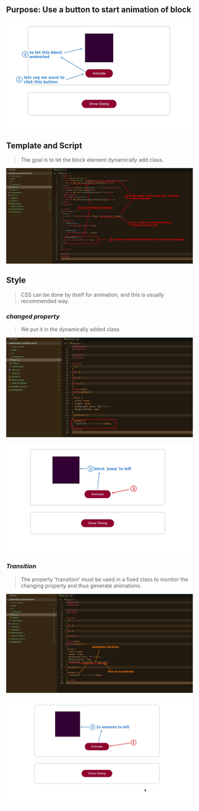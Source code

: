 ## **Purpose: Use a button to start animation of block**

![Alt purpose](pic/01.jpg)

## **Template and Script**

> The goal is to let the block element dynamically add class.

![Alt setting in script and template](pic/02.jpg)

## **Style**

> CSS can be done by itself for animation, and this is usually recommended way.

### _changed property_

> We put it in the dynamically added class.

![Alt style: animate class](pic/03.jpg)

![Alt result jump](pic/04.jpg)

### _Transition_

> The property 'transition' must be used in a fixed class to monitor the changing property and thus generate animations.

![Alt style: transition to changed property](pic/05.jpg)

![Alt result animate](pic/06.jpg)
